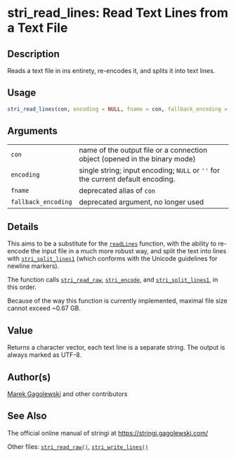 # stri\_read\_lines: Read Text Lines from a Text File

## Description

Reads a text file in ins entirety, re-encodes it, and splits it into text lines.

## Usage

```r
stri_read_lines(con, encoding = NULL, fname = con, fallback_encoding = NULL)
```

## Arguments

|                     |                                                                                 |
|---------------------|---------------------------------------------------------------------------------|
| `con`               | name of the output file or a connection object (opened in the binary mode)      |
| `encoding`          | single string; input encoding; `NULL` or `''` for the current default encoding. |
| `fname`             | deprecated alias of `con`                                                       |
| `fallback_encoding` | deprecated argument, no longer used                                             |

## Details

This aims to be a substitute for the [`readLines`](https://stat.ethz.ch/R-manual/R-devel/library/base/html/readLines.html) function, with the ability to re-encode the input file in a much more robust way, and split the text into lines with [`stri_split_lines1`](stri_split_lines.md) (which conforms with the Unicode guidelines for newline markers).

The function calls [`stri_read_raw`](stri_read_raw.md), [`stri_encode`](stri_encode.md), and [`stri_split_lines1`](stri_split_lines.md), in this order.

Because of the way this function is currently implemented, maximal file size cannot exceed \~0.67 GB.

## Value

Returns a character vector, each text line is a separate string. The output is always marked as UTF-8.

## Author(s)

[Marek Gagolewski](https://www.gagolewski.com/) and other contributors

## See Also

The official online manual of <span class="pkg">stringi</span> at <https://stringi.gagolewski.com/>

Other files: [`stri_read_raw()`](stri_read_raw.md), [`stri_write_lines()`](stri_write_lines.md)
